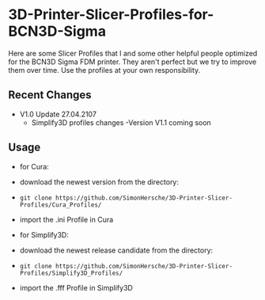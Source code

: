 # 3D-Printer-Slicer-Profiles-for-BCN3D-Sigma

Here are some Slicer Profiles that I and some other helpful people optimized for the BCN3D Sigma FDM printer.
They aren't perfect but we try to improve them over time.
Use the profiles at your own responsibility.

## Recent Changes
- V1.0 Update 27.04.2107
  - Simplify3D profiles changes
  -Version V1.1 coming soon
  
## Usage

- for Cura:
- download the newest version from the directory:
- `git clone https://github.com/SimonHersche/3D-Printer-Slicer-Profiles/Cura_Profiles/`
- import the .ini Profile in Cura

- for Simplify3D:
- download the newest release candidate from the directory:
- `git clone https://github.com/SimonHersche/3D-Printer-Slicer-Profiles/Simplify3D_Profiles/`
- import the .fff Profile in Simplify3D
